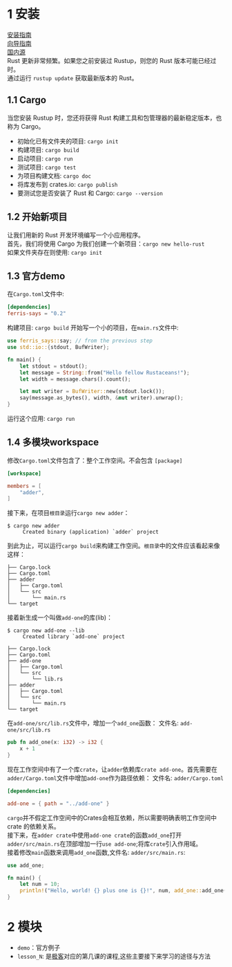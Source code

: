 # 1 安装
[安装指南](https://www.rust-lang.org/tools/install)  
[向导指南](https://www.rust-lang.org/learn/get-started)  
[国内源](https://mirrors.ustc.edu.cn/help/crates.io-index.html)  
Rust 更新非常频繁。如果您之前安装过 Rustup，则您的 Rust 版本可能已经过时。  
通过运行 `rustup update` 获取最新版本的 Rust。  

## 1.1 Cargo
当您安装 Rustup 时，您还将获得 Rust 构建工具和包管理器的最新稳定版本，也称为 Cargo。  
- 初始化已有文件夹的项目: `cargo init`
- 构建项目: `cargo build`
- 启动项目: `cargo run`
- 测试项目: `cargo test`
- 为项目构建文档: `cargo doc`
- 将库发布到 crates.io: `cargo publish`
- 要测试您是否安装了 Rust 和 Cargo: `cargo --version`

## 1.2 开始新项目
让我们用新的 Rust 开发环境编写一个小应用程序。  
首先，我们将使用 Cargo 为我们创建一个新项目：`cargo new hello-rust`  
如果文件夹存在则使用: `cargo init`

## 1.3 官方demo
在`Cargo.toml`文件中:
```toml
[dependencies]
ferris-says = "0.2"
```
构建项目: `cargo build`
开始写一个小的项目，在`main.rs`文件中:
```rust
use ferris_says::say; // from the previous step
use std::io::{stdout, BufWriter};

fn main() {
    let stdout = stdout();
    let message = String::from("Hello fellow Rustaceans!");
    let width = message.chars().count();

    let mut writer = BufWriter::new(stdout.lock());
    say(message.as_bytes(), width, &mut writer).unwrap();
}
```
运行这个应用: `cargo run`

## 1.4 多模块workspace
修改`Cargo.toml`文件包含了：整个工作空间。不会包含 `[package]`
```toml
[workspace]

members = [
    "adder",
]
```
接下来，在项目`根目录`运行`cargo new adder`：
```shell
$ cargo new adder
     Created binary (application) `adder` project
```
到此为止，可以运行`cargo build`来构建工作空间。`根目录`中的文件应该看起来像这样：
```haml
├── Cargo.lock
├── Cargo.toml
├── adder
│   ├── Cargo.toml
│   └── src
│       └── main.rs
└── target
```
接着新生成一个叫做`add-one`的库(lib)：
```shell
$ cargo new add-one --lib
     Created library `add-one` project
```
```haml
├── Cargo.lock
├── Cargo.toml
├── add-one
│   ├── Cargo.toml
│   └── src
│       └── lib.rs
├── adder
│   ├── Cargo.toml
│   └── src
│       └── main.rs
└── target
```
在`add-one/src/lib.rs`文件中，增加一个`add_one`函数：
文件名: `add-one/src/lib.rs`
```rust
pub fn add_one(x: i32) -> i32 {
    x + 1
}
```
现在工作空间中有了一个库`crate`，让`adder`依赖库`crate add-one`。首先需要在`adder/Cargo.toml`文件中增加`add-one`作为路径依赖：
文件名: `adder/Cargo.toml`
```toml
[dependencies]

add-one = { path = "../add-one" }
```
`cargo`并不假定工作空间中的Crates会相互依赖，所以需要明确表明工作空间中 crate 的依赖关系。  
接下来，在`adder crate`中使用`add-one crate`的函数`add_one`打开`adder/src/main.rs`在顶部增加一行`use add-one`;将库`crate`引入作用域。  
接着修改`main`函数来调用`add_one`函数,文件名: `adder/src/main.rs`:  
```rust
use add_one;

fn main() {
    let num = 10;
    println!("Hello, world! {} plus one is {}!", num, add_one::add_one(num));
}
```
# 2 模块
- `demo`：官方例子
- `lesson_N`: 是[极客](https://time.geekbang.org/column/article/411632?cid=100085301)对应的第几课的课程,这些主要接下来学习的途径与方法